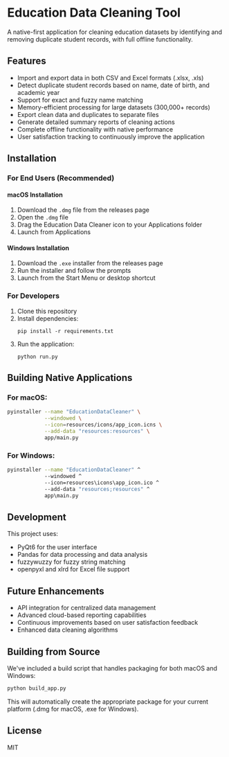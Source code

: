 # Education Data Cleaning Tool

A native-first application for cleaning education datasets by identifying and removing duplicate student records, with full offline functionality.

## Features

- Import and export data in both CSV and Excel formats (.xlsx, .xls)
- Detect duplicate student records based on name, date of birth, and academic year
- Support for exact and fuzzy name matching
- Memory-efficient processing for large datasets (300,000+ records)
- Export clean data and duplicates to separate files
- Generate detailed summary reports of cleaning actions
- Complete offline functionality with native performance
- User satisfaction tracking to continuously improve the application

## Installation

### For End Users (Recommended)

#### macOS Installation
1. Download the `.dmg` file from the releases page
2. Open the `.dmg` file
3. Drag the Education Data Cleaner icon to your Applications folder
4. Launch from Applications

#### Windows Installation
1. Download the `.exe` installer from the releases page
2. Run the installer and follow the prompts
3. Launch from the Start Menu or desktop shortcut

### For Developers

1. Clone this repository
2. Install dependencies:
   ```
   pip install -r requirements.txt
   ```
3. Run the application:
   ```
   python run.py
   ```

## Building Native Applications

### For macOS:
```bash
pyinstaller --name "EducationDataCleaner" \
            --windowed \
            --icon=resources/icons/app_icon.icns \
            --add-data "resources:resources" \
            app/main.py
```

### For Windows:
```bash
pyinstaller --name "EducationDataCleaner" ^
            --windowed ^
            --icon=resources\icons\app_icon.ico ^
            --add-data "resources;resources" ^
            app\main.py
```

## Development

This project uses:
- PyQt6 for the user interface
- Pandas for data processing and data analysis
- fuzzywuzzy for fuzzy string matching
- openpyxl and xlrd for Excel file support

## Future Enhancements

- API integration for centralized data management
- Advanced cloud-based reporting capabilities
- Continuous improvements based on user satisfaction feedback
- Enhanced data cleaning algorithms

## Building from Source

We've included a build script that handles packaging for both macOS and Windows:

```bash
python build_app.py
```

This will automatically create the appropriate package for your current platform (.dmg for macOS, .exe for Windows).

## License

MIT
